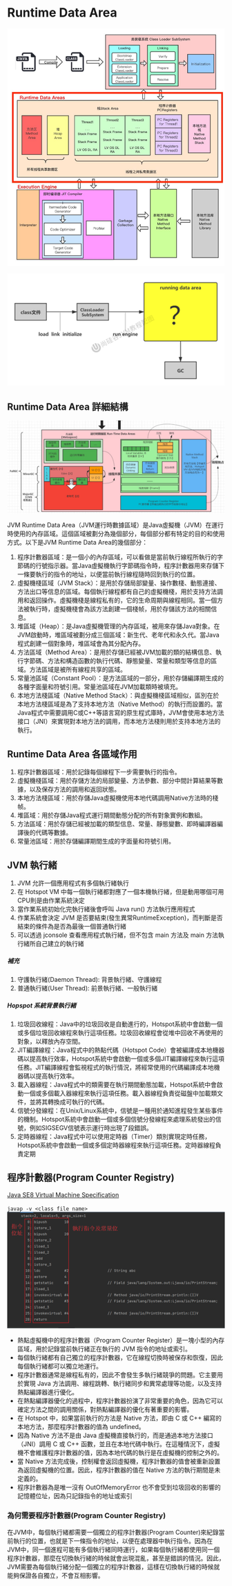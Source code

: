 # Runtime Data Area
![Runtime Data Area](images/runtime_data_area.jpg)

![Runtime Data Area Processor](images/runtime_data_processor.jpg)

## Runtime Data Area 詳細結構
![Runtime Date Area Detail](images/jvm_runtime_area_architceture.jpg)

JVM Runtime Data Area（JVM運行時數據區域）是Java虛擬機（JVM）在運行時使用的內存區域。這個區域被劃分為幾個部分，每個部分都有特定的目的和使用方式。以下是JVM Runtime Data Area的幾個部分：
1. 程序計數器區域：是一個小的內存區域，可以看做是當前執行線程所執行的字節碼的行號指示器。當Java虛擬機執行字節碼指令時，程序計數器用來存儲下一條要執行的指令的地址，以便當前執行線程隨時回到執行的位置。
2. 虛擬機棧區域（JVM Stack）：是用於存儲局部變量、操作數棧、動態連接、方法出口等信息的區域。每個執行線程都有自己的虛擬機棧，用於支持方法調用和返回操作。虛擬機棧是線程私有的，它的生命周期與線程相同。當一個方法被執行時，虛擬機棧會為該方法創建一個棧帧，用於存儲該方法的相關信息。
3. 堆區域（Heap）：是Java虛擬機管理的內存區域，被用來存儲Java對象。在JVM啟動時，堆區域被劃分成三個區域：新生代、老年代和永久代。當Java程式創建一個對象時，堆區域會為其分配內存。
4. 方法區域（Method Area）：是用於存儲已經被JVM加載的類的結構信息、執行字節碼、方法和構造函數的執行代碼、靜態變量、常量和類型等信息的區域。方法區域是被所有線程共享的區域。
5. 常量池區域（Constant Pool）：是方法區域的一部分，用於存儲編譯期生成的各種字面量和符號引用。常量池區域在JVM加載類時被填充。
6. 本地方法棧區域（Native Method Stack）：與虛擬機棧區域相似，區別在於本地方法棧區域是為了支持本地方法（Native Method）的執行而設置的。當Java程式中需要調用C或C++等語言寫的原生程式庫時，JVM會使用本地方法接口（JNI）來實現對本地方法的調用，而本地方法棧則用於支持本地方法的執行。

## Runtime Data Area 各區域作用
1. 程序計數器區域：用於記錄每個線程下一步需要執行的指令。
2. 虛擬機棧區域：用於存儲方法的局部變量、方法參數、部分中間計算結果等數據，以及保存方法的調用和返回狀態。
3. 本地方法棧區域：用於存儲Java虛擬機使用本地代碼調用Native方法時的棧帧。
4. 堆區域：用於存儲Java程式運行期間動態分配的所有對象實例和數組。
5. 方法區域：用於存儲已經被加載的類型信息、常量、靜態變數、即時編譯器編譯後的代碼等數據。
6. 常量池區域：用於存儲編譯期間生成的字面量和符號引用。

## JVM 執行緒
1. JVM 允許一個應用程式有多個執行緒執行
2. 在 Hotspot VM 中每一個執行緒都對應了一個本機執行緒，但是動用哪個可用CPU則是由作業系統決定
3. 當作業系統初始化完執行緒後會呼叫 Java run() 方法執行應用程式
4. 作業系統會決定 JVM 是否要結束(發生異常RuntimeException)，而判斷是否結束的條件為是否為最後一個普通執行緒
5. 可以透過 jconsole 查看應用程式執行緒，但不包含 main 方法及 main 方法執行緒所自己建立的執行緒
##### 補充
1. 守護執行緒(Daemon Thread): 背景執行緒、守護線程
2. 普通執行緒(User Thread): 前景執行緒、一般執行緒

##### Hopspot 系統背景執行緒
1. 垃圾回收線程：Java中的垃圾回收是自動進行的，Hotspot系統中會啟動一個或多個垃圾回收線程來執行這項任務。垃圾回收線程會從堆中回收不再使用的對象，以釋放內存空間。
2. JIT編譯線程：Java程式中的熱點代碼（Hotspot Code）會被編譯成本地機器碼以提高執行效率，Hotspot系統中會啟動一個或多個JIT編譯線程來執行這項任務。JIT編譯線程會監視程式的執行情況，將經常使用的代碼編譯成本地機器碼以提高執行效率。
3. 載入器線程：Java程式中的類需要在執行期間動態加載，Hotspot系統中會啟動一個或多個載入器線程來執行這項任務。載入器線程負責從磁盤中加載類文件，並將其轉換成可執行的代碼。
4. 信號分發線程：在Unix/Linux系統中，信號是一種用於通知進程發生某些事件的機制。Hotspot系統中會啟動一個或多個信號分發線程來處理系統發出的信號，例如SIGSEGV信號表示運行時出現了段錯誤。
5. 定時器線程：Java程式中可以使用定時器（Timer）類別實現定時任務，Hotspot系統中會啟動一個或多個定時器線程來執行這項任務。定時器線程負責定期


## 程序計數器(Program Counter Registry)
[Java SE8 Virtual Machine Specification](https://docs.oracle.com/javase/specs/jvms/se8/html/jvms-2.html#jvms-2.5.1)  

``
javap -v <class file name>
``
![Program Counter Registry](images/pc_index.png)
* 熱點虛擬機中的程序計數器（Program Counter Register）是一塊小型的內存區域，用於記錄當前執行緒正在執行的 JVM 指令的地址或索引。
* 每個執行緒都有自己獨立的程序計數器，它在線程切換時被保存和恢復，因此每個執行緒都可以獨立地運行。
* 程序計數器通常是線程私有的，因此不會發生多執行緒競爭的問題。它主要用於實現 Java 方法調用、線程跳轉、執行緒同步和異常處理等功能，以及支持熱點編譯器進行優化。
* 在熱點編譯器優化的過程中，程序計數器扮演了非常重要的角色，因為它可以確定方法之間的調用關係，對熱點編譯器的優化有著重要的影響。
* 在 Hotspot 中，如果當前執行的方法是 Native 方法，即由 C 或 C++ 編寫的本地方法，那麼程序計數器的值為 undefined。
* 因為 Native 方法不是由 Java 虛擬機直接執行的，而是通過本地方法接口（JNI）調用 C 或 C++ 函數，並且在本地代碼中執行。在這種情況下，虛擬機不會維護程序計數器的值，因為本地代碼的執行是在虛擬機的控制之外的。
* 當 Native 方法完成後，控制權會返回虛擬機，程序計數器的值會被重新設置為返回虛擬機的位置。因此，程序計數器的值在 Native 方法的執行期間是未定義的。
* 程序計數器為是唯一沒有 OutOfMemoryError 也不會受到垃圾回收的影響的記憶體位址，因為只記錄指令的地址或索引

### 為何需要程序計數器(Program Counter Registry)
在JVM中，每個執行緒都需要一個獨立的程序計數器(Program Counter)來紀錄當前執行的位置，也就是下一條指令的地址，以便在處理器中執行指令。因為在JVM中，同一個進程可能有多個執行緒同時運行，如果每個執行緒都使用同一個程序計數器，那麼在切換執行緒的時候就會出現混亂，甚至是錯誤的情況。因此，JVM需要為每個執行緒分配一個獨立的程序計數器，這樣在切換執行緒的時候就能夠保證各自獨立，不會互相影響。
